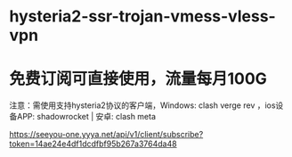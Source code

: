 # hysteria2-ssr-trojan-vmess-vless-vpn


# 免费订阅可直接使用，流量每月100G
注意：需使用支持hysteria2协议的客户端，Windows: clash verge rev ，ios设备APP: shadowrocket | 安卓: clash meta

https://seeyou-one.yyya.net/api/v1/client/subscribe?token=14ae24e4df1dcdfbf95b267a3764da48
